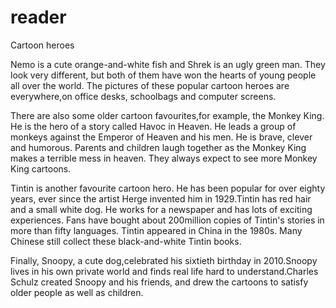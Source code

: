 # reader

Cartoon heroes

Nemo is a cute orange-and-white fish and Shrek is an ugly green man. They look very different, but both of them have won the hearts of young people all over the world. The pictures of these popular cartoon heroes are everywhere,on office desks, schoolbags and computer screens.

There are also some older cartoon favourites,for example, the Monkey King. He is the hero of a story called Havoc in Heaven. He leads a group of monkeys against the Emperor of Heaven and his men. He is brave, clever and humorous. Parents and children laugh together as the Monkey King makes a terrible mess in heaven. They always expect to see more Monkey King cartoons.

Tintin is another favourite cartoon hero. He has been popular for over eighty years, ever since the artist Herge invented him in 1929.Tintin has red hair and a small white dog. He works for a newspaper and has lots of exciting experiences. Fans have bought about 200million copies of Tintin's stories in more than fifty languages. Tintin appeared in China in the 1980s. Many Chinese still collect these black-and-white Tintin books.

Finally, Snoopy, a cute dog,celebrated his sixtieth birthday in 2010.Snoopy lives in his own private world and finds real life hard to understand.Charles Schulz created Snoopy and his friends, and drew the cartoons to satisfy older people as well as children.
